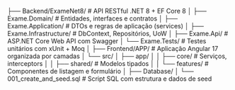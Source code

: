 ├── Backend/ExameNet8/          # API RESTful .NET 8 + EF Core 8
│   ├── Exame.Domain/           # Entidades, interfaces e contratos
│   ├── Exame.Application/      # DTOs e regras de aplicação (services)
│   ├── Exame.Infrastructure/   # DbContext, Repositórios, UoW
│   ├── Exame.Api/              # ASP.NET Core Web API com Swagger
│   └── Exame.Tests/            # Testes unitários com xUnit + Moq
│
├── Frontend/APP/               # Aplicação Angular 17 organizada por camadas
│   └── src/
│       ├── app/
│       │   ├── core/           # Serviços, interceptors
│       │   ├── shared/         # Modelos tipados
│       │   └── features/       # Componentes de listagem e formulário
│
├── Database/
│   └── 001_create_and_seed.sql  # Script SQL com estrutura e dados de seed
